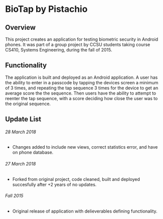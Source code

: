# BioTap by Pistachio

## Overview
This project creates an application for testing biometric security in Android
phones. It was part of a group project by CCSU students taking course CS410, 
Systems Engineering, during the fall of 2015.

## Functionality
The application is built and deployed as an Android application. A user has 
the ability to enter in a passcode by tapping the devices screen a minimum of 
3 times, and repeating the tap sequence 3 times for the device to get an 
average score the the sequence. Then users have the ability to attempt to 
reenter the tap sequence, with a score deciding how close the user was to the
original sequence.

## Update List

###### 28 March 2018
- Changes added to include new views, correct statistics error, and have on 
phone database.

###### 27 March 2018
- Forked from original project, code cleaned, built and deployed succesfully 
after +2 years of no updates.

###### Fall 2015
- Original release of application with delieverables defining functionality.
